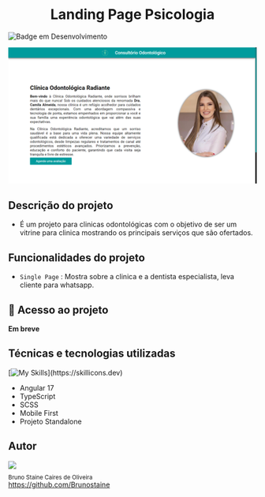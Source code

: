 <h1 align="center"> Landing Page Psicologia</h1>

![Badge em Desenvolvimento](https://img.shields.io/static/v1?label=STATUS&message=EM_ANDAMENTO&color=blue&style=for-the-badge)
  
![Alt text](./src/assets/images/image-readme.png)

## Descrição do projeto

- É um projeto para clinicas odontológicas com o objetivo de ser um vitrine para clinica mostrando os principais serviços que são ofertados. 

## Funcionalidades do projeto

- `Single Page` : Mostra sobre a clinica e a dentista especialista, leva cliente para whatsapp.

## 📁 Acesso ao projeto

**Em breve**

## Técnicas e tecnologias utilizadas

[![My Skills](https://skillicons.dev/icons?i=angular,typescript,scss,vscode,)](https://skillicons.dev)

* Angular 17
* TypeScript
* SCSS
* Mobile First
* Projeto Standalone


## Autor

<img src="https://user-images.githubusercontent.com/87622645/157755137-8d22a951-d323-4c33-814e-c0351ebefafe.png" width=80><br>
<sub>Bruno Staine Caires de Oliveira</sub><br>
https://github.com/Brunostaine 
